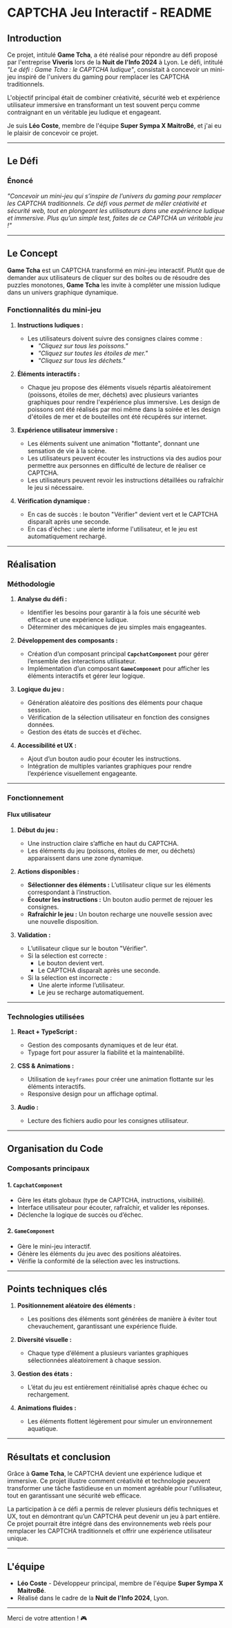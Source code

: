 # CAPTCHA Jeu Interactif - README

## Introduction

Ce projet, intitulé **Game Tcha**, a été réalisé pour répondre au défi proposé par l'entreprise **Viveris** lors de la **Nuit de l'Info 2024** à Lyon. Le défi, intitulé _"Le défi : Game Tcha : le CAPTCHA ludique"_, consistait à concevoir un mini-jeu inspiré de l'univers du gaming pour remplacer les CAPTCHA traditionnels.

L'objectif principal était de combiner créativité, sécurité web et expérience utilisateur immersive en transformant un test souvent perçu comme contraignant en un véritable jeu ludique et engageant.

Je suis **Léo Coste**, membre de l'équipe **Super Sympa X MaitroBé**, et j'ai eu le plaisir de concevoir ce projet.

---

## Le Défi

### Énoncé

_"Concevoir un mini-jeu qui s’inspire de l’univers du gaming pour remplacer les CAPTCHA traditionnels. Ce défi vous permet de mêler créativité et sécurité web, tout en plongeant les utilisateurs dans une expérience ludique et immersive. Plus qu’un simple test, faites de ce CAPTCHA un véritable jeu !"_

---

## Le Concept

**Game Tcha** est un CAPTCHA transformé en mini-jeu interactif. Plutôt que de demander aux utilisateurs de cliquer sur des boîtes ou de résoudre des puzzles monotones, **Game Tcha** les invite à compléter une mission ludique dans un univers graphique dynamique.

### Fonctionnalités du mini-jeu

1. **Instructions ludiques :**

   - Les utilisateurs doivent suivre des consignes claires comme :
     - _"Cliquez sur tous les poissons."_
     - _"Cliquez sur toutes les étoiles de mer."_
     - _"Cliquez sur tous les déchets."_

2. **Éléments interactifs :**

   - Chaque jeu propose des éléments visuels répartis aléatoirement (poissons, étoiles de mer, déchets) avec plusieurs variantes graphiques pour rendre l'expérience plus immersive. Les design de poissons ont été réalisés par moi même dans la soirée et les design d'étoiles de mer et de bouteilles ont été récupérés sur internet.

3. **Expérience utilisateur immersive :**

   - Les éléments suivent une animation "flottante", donnant une sensation de vie à la scène.
   - Les utilisateurs peuvent écouter les instructions via des audios pour permettre aux personnes en difficulté de lecture de réaliser ce CAPTCHA.
   - Les utilisateurs peuvent revoir les instructions détaillées ou rafraîchir le jeu si nécessaire.

4. **Vérification dynamique :**
   - En cas de succès : le bouton "Vérifier" devient vert et le CAPTCHA disparaît après une seconde.
   - En cas d'échec : une alerte informe l'utilisateur, et le jeu est automatiquement rechargé.

---

## Réalisation

### Méthodologie

1. **Analyse du défi :**

   - Identifier les besoins pour garantir à la fois une sécurité web efficace et une expérience ludique.
   - Déterminer des mécaniques de jeu simples mais engageantes.

2. **Développement des composants :**

   - Création d’un composant principal **`CapchatComponent`** pour gérer l’ensemble des interactions utilisateur.
   - Implémentation d’un composant **`GameComponent`** pour afficher les éléments interactifs et gérer leur logique.

3. **Logique du jeu :**

   - Génération aléatoire des positions des éléments pour chaque session.
   - Vérification de la sélection utilisateur en fonction des consignes données.
   - Gestion des états de succès et d’échec.

4. **Accessibilité et UX :**
   - Ajout d’un bouton audio pour écouter les instructions.
   - Intégration de multiples variantes graphiques pour rendre l’expérience visuellement engageante.

---

### Fonctionnement

#### Flux utilisateur

1. **Début du jeu :**

   - Une instruction claire s’affiche en haut du CAPTCHA.
   - Les éléments du jeu (poissons, étoiles de mer, ou déchets) apparaissent dans une zone dynamique.

2. **Actions disponibles :**

   - **Sélectionner des éléments :** L’utilisateur clique sur les éléments correspondant à l’instruction.
   - **Écouter les instructions :** Un bouton audio permet de rejouer les consignes.
   - **Rafraîchir le jeu :** Un bouton recharge une nouvelle session avec une nouvelle disposition.

3. **Validation :**
   - L’utilisateur clique sur le bouton "Vérifier".
   - Si la sélection est correcte :
     - Le bouton devient vert.
     - Le CAPTCHA disparaît après une seconde.
   - Si la sélection est incorrecte :
     - Une alerte informe l’utilisateur.
     - Le jeu se recharge automatiquement.

---

### Technologies utilisées

1. **React + TypeScript :**

   - Gestion des composants dynamiques et de leur état.
   - Typage fort pour assurer la fiabilité et la maintenabilité.

2. **CSS & Animations :**

   - Utilisation de `keyframes` pour créer une animation flottante sur les éléments interactifs.
   - Responsive design pour un affichage optimal.

3. **Audio :**
   - Lecture des fichiers audio pour les consignes utilisateur.

---

## Organisation du Code

### Composants principaux

#### 1. `CapchatComponent`

- Gère les états globaux (type de CAPTCHA, instructions, visibilité).
- Interface utilisateur pour écouter, rafraîchir, et valider les réponses.
- Déclenche la logique de succès ou d’échec.

#### 2. `GameComponent`

- Gère le mini-jeu interactif.
- Génère les éléments du jeu avec des positions aléatoires.
- Vérifie la conformité de la sélection avec les instructions.

---

## Points techniques clés

1. **Positionnement aléatoire des éléments :**

   - Les positions des éléments sont générées de manière à éviter tout chevauchement, garantissant une expérience fluide.

2. **Diversité visuelle :**

   - Chaque type d’élément a plusieurs variantes graphiques sélectionnées aléatoirement à chaque session.

3. **Gestion des états :**

   - L’état du jeu est entièrement réinitialisé après chaque échec ou rechargement.

4. **Animations fluides :**
   - Les éléments flottent légèrement pour simuler un environnement aquatique.

---

## Résultats et conclusion

Grâce à **Game Tcha**, le CAPTCHA devient une expérience ludique et immersive. Ce projet illustre comment créativité et technologie peuvent transformer une tâche fastidieuse en un moment agréable pour l'utilisateur, tout en garantissant une sécurité web efficace.

La participation à ce défi a permis de relever plusieurs défis techniques et UX, tout en démontrant qu’un CAPTCHA peut devenir un jeu à part entière. Ce projet pourrait être intégré dans des environnements web réels pour remplacer les CAPTCHA traditionnels et offrir une expérience utilisateur unique.

---

## L'équipe

- **Léo Coste** - Développeur principal, membre de l'équipe **Super Sympa X MaitroBé**.
- Réalisé dans le cadre de la **Nuit de l'Info 2024**, Lyon.

---

Merci de votre attention ! 🎮
